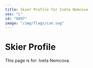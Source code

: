 ```yaml
---
title: Skier Profile for Iveta Nemcova
sex: "L"
id: "9897"
image: "/img/flags/cze.svg" 
---
```


# Skier Profile

This page is for: Iveta Nemcova.
    